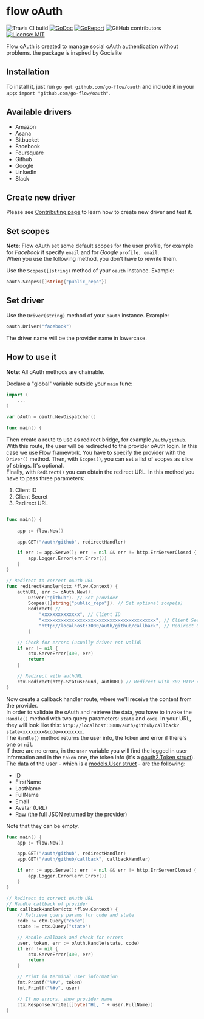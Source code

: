# flow oAuth
![Travis CI build](https://api.travis-ci.org/go-flow/oauth.svg?branch=master)
[![GoDoc](https://godoc.org/github.com/go-flow/oauth?status.svg)](https://godoc.org/github.com/dgo-flow/oauth)
[![GoReport](https://goreportcard.com/badge/github.com/go-flow/oauth)](https://goreportcard.com/report/github.com/go-flow/oauth)
![GitHub contributors](https://img.shields.io/github/contributors/go-flow/oauth.svg)
[![License: MIT](https://img.shields.io/badge/License-MIT-blue.svg)](https://opensource.org/licenses/MIT)

Flow oAuth is created to manage social oAuth authentication without problems.
the package is inspired by Gocialite 

## Installation

To install it, just run `go get github.com/go-flow/oauth` and include it in your app: `import "github.com/go-flow/oauth"`.

## Available drivers

- Amazon
- Asana
- Bitbucket
- Facebook
- Foursquare
- Github
- Google
- LinkedIn
- Slack

## Create new driver

Please see [Contributing page](https://github.com/go-flow/oauth/blob/master/CONTRIBUTING.md) to learn how to create new driver and test it.

## Set scopes

**Note**: Flow oAuth set some default scopes for the user profile, for example for *Facebook* it specify `email` and for *Google* `profile, email`.  
When you use the following method, you don't have to rewrite them. 

Use the `Scopes([]string)` method of your `oauth` instance. Example:

```go
oauth.Scopes([]string{"public_repo"})
```

## Set driver

Use the `Driver(string)` method of your `oauth` instance. Example:

```go
oauth.Driver("facebook")
```

The driver name will be the provider name in lowercase.

## How to use it

**Note**: All oAuth methods are chainable.

Declare a "global" variable outside your `main` func:

```go
import (
	...
)

var oAuth = oauth.NewDispatcher()

func main() {
```

Then create a route to use as redirect bridge, for example `/auth/github`. With this route, the user will be redirected to the provider oAuth login. In this case we use Flow framework. You have to specify the provider with the `Driver()` method.
Then, with `Scopes()`, you can set a list of scopes as slice of strings. It's optional.  
Finally, with `Redirect()` you can obtain the redirect URL. In this method you have to pass three parameters:

1. Client ID
1. Client Secret
1. Redirect URL

```go

func main() {
	
    app := flow.New()

	app.GET("/auth/github", redirectHandler)

	if err := app.Serve(); err != nil && err != http.ErrServerClosed {
		app.Logger.Error(err.Error())
	}
}

// Redirect to correct oAuth URL
func redirectHandler(ctx *flow.Context) {
	authURL, err := oAuth.New().
		Driver("github"). // Set provider
		Scopes([]string{"public_repo"}). // Set optional scope(s)
		Redirect( // 
			"xxxxxxxxxxxxxx", // Client ID
			"xxxxxxxxxxxxxxxxxxxxxxxxxxxxxxxxxxxxxxxxxx", // Client Secret
			"http://localhost:3000/auth/github/callback", // Redirect URL
		)

	// Check for errors (usually driver not valid)
	if err != nil {
		ctx.ServeError(400, err)
		return
	}

	// Redirect with authURL
	ctx.Redirect(http.StatusFound, authURL) // Redirect with 302 HTTP code
}
```

Now create a callback handler route, where we'll receive the content from the provider.  
In order to validate the oAuth and retrieve the data, you have to invoke the `Handle()` method with two query parameters: `state` and `code`. In your URL, they will look like this: `http://localhost:3000/auth/github/callback?state=xxxxxxxx&code=xxxxxxxx`.  
The `Handle()` method returns the user info, the token and error if there's one or `nil`.  
If there are no errors, in the `user` variable you will find the logged in user information and in the `token` one, the token info (it's a [oauth2.Token struct](https://godoc.org/golang.org/x/oauth2#Token)). The data of the user - which is a [models.User struct](https://github.com/go-flow/oauth/blob/master/structs/user.go) - are the following:

- ID
- FirstName
- LastName
- FullName
- Email
- Avatar (URL)
- Raw (the full JSON returned by the provider)

Note that they can be empty.

```go
func main() {
	app := flow.New()

	app.GET("/auth/github", redirectHandler)
	app.GET("/auth/github/callback", callbackHandler)

	if err := app.Serve(); err != nil && err != http.ErrServerClosed {
		app.Logger.Error(err.Error())
	}
}

// Redirect to correct oAuth URL
// Handle callback of provider
func callbackHandler(ctx *flow.Context) {
	// Retrieve query params for code and state
	code := ctx.Query("code")
	state := ctx.Query("state")

	// Handle callback and check for errors
	user, token, err := oAuth.Handle(state, code)
	if err != nil {
		ctx.ServeError(400, err)
		return
	}

	// Print in terminal user information
	fmt.Printf("%#v", token)
	fmt.Printf("%#v", user)

	// If no errors, show provider name
	ctx.Response.Write([]byte("Hi, " + user.FullName))
}
```